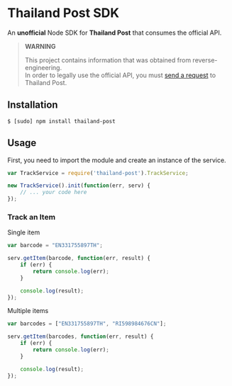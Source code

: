 # Thailand Post SDK

An **unofficial** Node SDK for **Thailand Post** that consumes the official API.

> **WARNING**
> 
> This project contains information that was obtained from reverse-engineering.   
> In order to legally use the official API, you must [send a request](http://www.thailandpost.co.th/download/Web%20Service.pdf) to Thailand Post.

## Installation

```
$ [sudo] npm install thailand-post
```

## Usage

First, you need to import the module and create an instance of the service.

```js
var TrackService = require('thailand-post').TrackService;

new TrackService().init(function(err, serv) {
	// ... your code here
});
```

### Track an Item

Single item

```js
var barcode = "EN331755897TH";

serv.getItem(barcode, function(err, result) {
	if (err) {
		return console.log(err);
	}

	console.log(result);
});
```

Multiple items

```js
var barcodes = ["EN331755897TH", "RI598984676CN"];

serv.getItem(barcodes, function(err, result) {
	if (err) {
		return console.log(err);
	}

	console.log(result);
});
```
